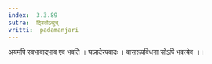 ```yaml
---
index:  3.3.89
sutra:  ट्वितोऽथुच्
vritti:  padamanjari
---
```


अयमपि स्वभावाद्भाव एव भवति । घञादेरपवादः । वासरूपविधना सोऽपि भवत्येव ।।
